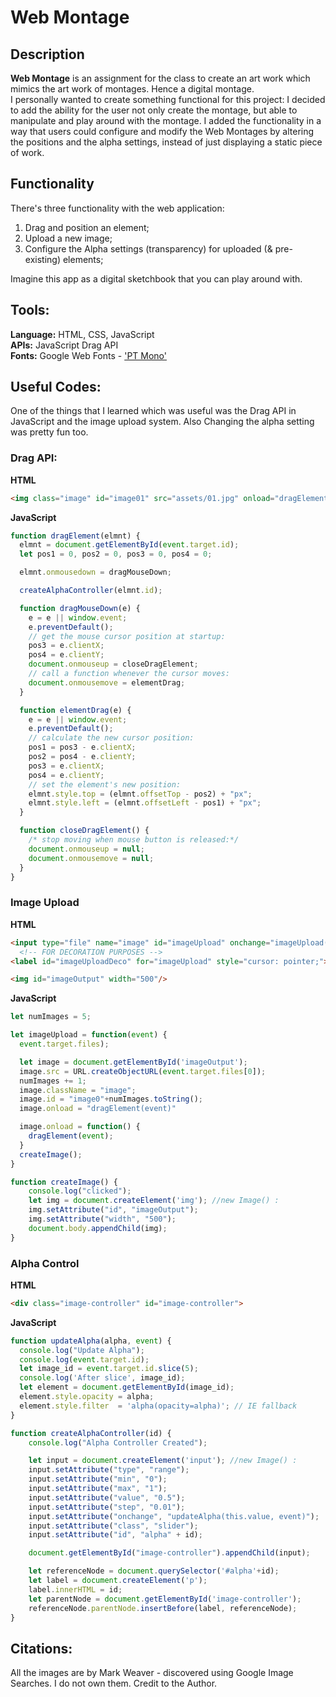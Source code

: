 # Web Montage
## Description
**Web Montage** is an assignment for the class to create an art work which mimics the art work of montages. Hence a digital montage.  
I personally wanted to create something functional for this project: I decided to add the ability for the user not only create the montage, but able to manipulate and play around with the montage. I added the functionality in a way that users could configure and modify the Web Montages by altering the positions and the alpha settings, instead of just displaying a static piece of work.

## Functionality
There's three functionality with the web application:
1. Drag and position an element;
2. Upload a new image;
3. Configure the Alpha settings (transparency) for uploaded (& pre-existing) elements;  

Imagine this app as a digital sketchbook that you can play around with.

## Tools:
**Language:** HTML, CSS, JavaScript  
**APIs:** JavaScript Drag API  
**Fonts:** Google Web Fonts - ['PT Mono'](https://fonts.google.com/specimen/PT+Mono)

## Useful Codes:
One of the things that I learned which was useful was the Drag API in JavaScript and the image upload system. Also Changing the alpha setting was pretty fun too.  

### Drag API:
**HTML**
```html
<img class="image" id="image01" src="assets/01.jpg" onload="dragElement(event)" alt="Mark-Weaver-01">
```
**JavaScript**
```JavaScript
function dragElement(elmnt) {
  elmnt = document.getElementById(event.target.id);
  let pos1 = 0, pos2 = 0, pos3 = 0, pos4 = 0;

  elmnt.onmousedown = dragMouseDown;

  createAlphaController(elmnt.id);

  function dragMouseDown(e) {
    e = e || window.event;
    e.preventDefault();
    // get the mouse cursor position at startup:
    pos3 = e.clientX;
    pos4 = e.clientY;
    document.onmouseup = closeDragElement;
    // call a function whenever the cursor moves:
    document.onmousemove = elementDrag;
  }

  function elementDrag(e) {
    e = e || window.event;
    e.preventDefault();
    // calculate the new cursor position:
    pos1 = pos3 - e.clientX;
    pos2 = pos4 - e.clientY;
    pos3 = e.clientX;
    pos4 = e.clientY;
    // set the element's new position:
    elmnt.style.top = (elmnt.offsetTop - pos2) + "px";
    elmnt.style.left = (elmnt.offsetLeft - pos1) + "px";
  }

  function closeDragElement() {
    /* stop moving when mouse button is released:*/
    document.onmouseup = null;
    document.onmousemove = null;
  }
}
```

### Image Upload
**HTML**
```HTML
<input type="file" name="image" id="imageUpload" onchange="imageUpload(event)" accept="image/*" style="display: none;"/>
  <!-- FOR DECORATION PURPOSES -->
<label id="imageUploadDeco" for="imageUpload" style="cursor: pointer;">Upload an image</label>

<img id="imageOutput" width="500"/>
```
**JavaScript**
```JavaScript
let numImages = 5;

let imageUpload = function(event) {
  event.target.files);

  let image = document.getElementById('imageOutput');
  image.src = URL.createObjectURL(event.target.files[0]);
  numImages += 1;
  image.className = "image";
  image.id = "image0"+numImages.toString();
  image.onload = "dragElement(event)"

  image.onload = function() {
    dragElement(event);
  }
  createImage();
}

function createImage() {
    console.log("clicked");
    let img = document.createElement('img'); //new Image() :
    img.setAttribute("id", "imageOutput");
    img.setAttribute("width", "500");
    document.body.appendChild(img);
}
```

### Alpha Control
**HTML**
```html
<div class="image-controller" id="image-controller">
```
**JavaScript**
```JavaScript
function updateAlpha(alpha, event) {
  console.log("Update Alpha");
  console.log(event.target.id);
  let image_id = event.target.id.slice(5);
  console.log('After slice', image_id);
  let element = document.getElementById(image_id);
  element.style.opacity = alpha;
  element.style.filter  = 'alpha(opacity=alpha)'; // IE fallback
}

function createAlphaController(id) {
    console.log("Alpha Controller Created");

    let input = document.createElement('input'); //new Image() :
    input.setAttribute("type", "range");
    input.setAttribute("min", "0");
    input.setAttribute("max", "1");
    input.setAttribute("value", "0.5");
    input.setAttribute("step", "0.01");
    input.setAttribute("onchange", "updateAlpha(this.value, event)");
    input.setAttribute("class", "slider");
    input.setAttribute("id", "alpha" + id);

    document.getElementById("image-controller").appendChild(input);

    let referenceNode = document.querySelector('#alpha'+id);
    let label = document.createElement('p');
    label.innerHTML = id;
    let parentNode = document.getElementById('image-controller');
    referenceNode.parentNode.insertBefore(label, referenceNode);
}

```

## Citations:
All the images are by Mark Weaver - discovered using Google Image Searches. I do not own them. Credit to the Author.
